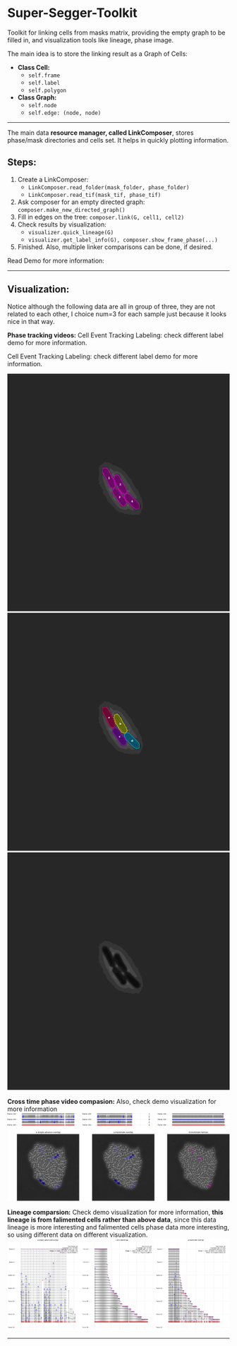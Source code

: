 # Super-Segger-Toolkit
Toolkit for linking cells from masks matrix, providing the empty graph to be filled in, and visualization tools like lineage, phase image.

The main idea is to store the linking result as a Graph of Cells:

- **Class Cell:**
  - `self.frame`
  - `self.label`
  - `self.polygon`
- **Class Graph:**
  - `self.node`
  - `self.edge: (node, node)`

---
The main data **resource manager, called LinkComposer**, stores phase/mask directories and cells set. It helps in quickly plotting information.

## Steps:
1. Create a LinkComposer:
   - `LinkComposer.read_folder(mask_folder, phase_folder)`
   - `LinkComposer.read_tif(mask_tif, phase_tif)`
2. Ask composer for an empty directed graph: `composer.make_new_directed_graph()`
3. Fill in edges on the tree: `composer.link(G, cell1, cell2)`
4. Check results by visualization:
     - `visualizer.quick_lineage(G)`
     - `visualizer.get_label_info(G), composer.show_frame_phase(...)`
5. Finished. Also, multiple linker comparisons can be done, if desired.

   
Read Demo for more information: 

---
## Visualization:
Notice although the following data are all in group of three, they are not related to each other, I choice num=3 for each sample just because it looks nice in that way. 

**Phase tracking videos:**
Cell Event Tracking Labeling:
check different label demo for more information.

Cell Event Tracking Labeling:
check different label demo for more information.

![Image 1](https://github.com/yyang35/super-segger-toolkit/blob/main/readme_media/event_label.gif) 
![Image 2](https://github.com/yyang35/super-segger-toolkit/blob/main/readme_media/generation_label.gif) 
![Image 3](https://github.com/yyang35/super-segger-toolkit/blob/main/readme_media/warning_label.gif) 


**Cross time phase video compasion:**
Also, check demo visualization for more information
![image](https://github.com/yyang35/super-segger-toolkit/blob/main/readme_media/phase_comparsion.png)

**Lineage comparsion:**
Check demo visualization for more information, **this lineage is from falimented cells rather than above data**, since this data lineage is more interesting and falimented cells phase data more interesting, so using different data on different visualization. 
![image](https://github.com/yyang35/super-segger-toolkit/blob/main/readme_media/lineage_comparsion.png)




---
